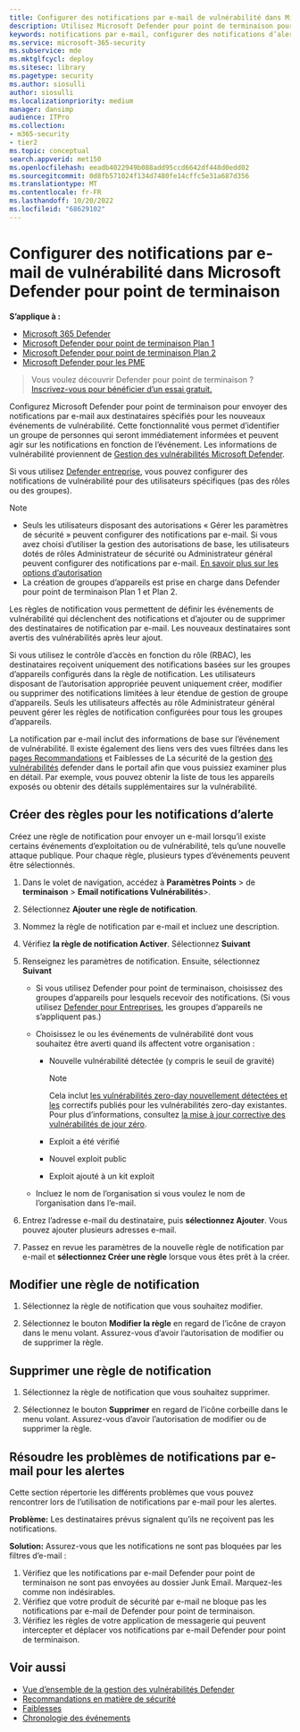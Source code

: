 ```yaml
---
title: Configurer des notifications par e-mail de vulnérabilité dans Microsoft Defender pour point de terminaison
description: Utilisez Microsoft Defender pour point de terminaison pour configurer les paramètres de notification par e-mail pour les événements de vulnérabilité.
keywords: notifications par e-mail, configurer des notifications d’alerte, Microsoft Defender pour point de terminaison, Microsoft Defender pour point de terminaison notifications, Microsoft Defender pour point de terminaison alertes, Windows Entreprise, Windows Éducation
ms.service: microsoft-365-security
ms.subservice: mde
ms.mktglfcycl: deploy
ms.sitesec: library
ms.pagetype: security
ms.author: siosulli
author: siosulli
ms.localizationpriority: medium
manager: dansimp
audience: ITPro
ms.collection:
- m365-security
- tier2
ms.topic: conceptual
search.appverid: met150
ms.openlocfilehash: eeadb4022949b088add95ccd6642df448d0edd02
ms.sourcegitcommit: 0d8fb571024f134d7480fe14cffc5e31a687d356
ms.translationtype: MT
ms.contentlocale: fr-FR
ms.lasthandoff: 10/20/2022
ms.locfileid: "68629102"
---
```

# <a name="configure-vulnerability-email-notifications-in-microsoft-defender-for-endpoint"></a>Configurer des notifications par e-mail de vulnérabilité dans Microsoft Defender pour point de terminaison

**S’applique à :**
- [Microsoft 365 Defender](https://go.microsoft.com/fwlink/?linkid=2118804)
- [Microsoft Defender pour point de terminaison Plan 1](https://go.microsoft.com/fwlink/p/?linkid=2154037)
- [Microsoft Defender pour point de terminaison Plan 2](https://go.microsoft.com/fwlink/p/?linkid=2154037)
- [Microsoft Defender pour les PME](../defender-business/mdb-overview.md)

> Vous voulez découvrir Defender pour point de terminaison ? [Inscrivez-vous pour bénéficier d’un essai gratuit.](https://signup.microsoft.com/create-account/signup?products=7f379fee-c4f9-4278-b0a1-e4c8c2fcdf7e&ru=https://aka.ms/MDEp2OpenTrial?ocid=docs-wdatp-emailconfig-abovefoldlink)

Configurez Microsoft Defender pour point de terminaison pour envoyer des notifications par e-mail aux destinataires spécifiés pour les nouveaux événements de vulnérabilité. Cette fonctionnalité vous permet d’identifier un groupe de personnes qui seront immédiatement informées et peuvent agir sur les notifications en fonction de l’événement. Les informations de vulnérabilité proviennent de [Gestion des vulnérabilités Microsoft Defender](next-gen-threat-and-vuln-mgt.md).

Si vous utilisez [Defender entreprise](../defender-business/mdb-overview.md), vous pouvez configurer des notifications de vulnérabilité pour des utilisateurs spécifiques (pas des rôles ou des groupes).

> [!NOTE]
> - Seuls les utilisateurs disposant des autorisations « Gérer les paramètres de sécurité » peuvent configurer des notifications par e-mail. Si vous avez choisi d’utiliser la gestion des autorisations de base, les utilisateurs dotés de rôles Administrateur de sécurité ou Administrateur général peuvent configurer des notifications par e-mail. [En savoir plus sur les options d’autorisation](user-roles.md)
> - La création de groupes d’appareils est prise en charge dans Defender pour point de terminaison Plan 1 et Plan 2.

Les règles de notification vous permettent de définir les événements de vulnérabilité qui déclenchent des notifications et d’ajouter ou de supprimer des destinataires de notification par e-mail. Les nouveaux destinataires sont avertis des vulnérabilités après leur ajout.

Si vous utilisez le contrôle d’accès en fonction du rôle (RBAC), les destinataires reçoivent uniquement des notifications basées sur les groupes d’appareils configurés dans la règle de notification. Les utilisateurs disposant de l’autorisation appropriée peuvent uniquement créer, modifier ou supprimer des notifications limitées à leur étendue de gestion de groupe d’appareils. Seuls les utilisateurs affectés au rôle Administrateur général peuvent gérer les règles de notification configurées pour tous les groupes d’appareils.

La notification par e-mail inclut des informations de base sur l’événement de vulnérabilité. Il existe également des liens vers des vues filtrées dans les [pages Recommandations](tvm-security-recommendation.md) et Faiblesses de La sécurité de la gestion [des vulnérabilités](tvm-weaknesses.md) defender dans le portail afin que vous puissiez examiner plus en détail. Par exemple, vous pouvez obtenir la liste de tous les appareils exposés ou obtenir des détails supplémentaires sur la vulnérabilité.

## <a name="create-rules-for-alert-notifications"></a>Créer des règles pour les notifications d’alerte

Créez une règle de notification pour envoyer un e-mail lorsqu’il existe certains événements d’exploitation ou de vulnérabilité, tels qu’une nouvelle attaque publique. Pour chaque règle, plusieurs types d’événements peuvent être sélectionnés.

1. Dans le volet de navigation, accédez à **Paramètres Points** \> de **terminaison** \> **Email notifications Vulnérabilités**\>.

2. Sélectionnez **Ajouter une règle de notification**.

3. Nommez la règle de notification par e-mail et incluez une description.

4. Vérifiez **la règle de notification Activer**. Sélectionnez **Suivant**

5. Renseignez les paramètres de notification. Ensuite, sélectionnez **Suivant**

    - Si vous utilisez Defender pour point de terminaison, choisissez des groupes d’appareils pour lesquels recevoir des notifications. (Si vous utilisez [Defender pour Entreprises](../defender-business/mdb-overview.md), les groupes d’appareils ne s’appliquent pas.)
    - Choisissez le ou les événements de vulnérabilité dont vous souhaitez être averti quand ils affectent votre organisation :
        - Nouvelle vulnérabilité détectée (y compris le seuil de gravité)

            > [!NOTE]
            > Cela inclut [les vulnérabilités zero-day nouvellement détectées et les](tvm-zero-day-vulnerabilities.md) correctifs publiés pour les vulnérabilités zero-day existantes. Pour plus d’informations, consultez [la mise à jour corrective des vulnérabilités de jour zéro](tvm-zero-day-vulnerabilities.md#patching-zero-day-vulnerabilities).

        - Exploit a été vérifié
        - Nouvel exploit public
        - Exploit ajouté à un kit exploit

    - Incluez le nom de l’organisation si vous voulez le nom de l’organisation dans l’e-mail.

6. Entrez l’adresse e-mail du destinataire, puis **sélectionnez Ajouter**. Vous pouvez ajouter plusieurs adresses e-mail.

7. Passez en revue les paramètres de la nouvelle règle de notification par e-mail et **sélectionnez Créer une règle** lorsque vous êtes prêt à la créer.

## <a name="edit-a-notification-rule"></a>Modifier une règle de notification

1. Sélectionnez la règle de notification que vous souhaitez modifier.

2. Sélectionnez le bouton **Modifier la règle** en regard de l’icône de crayon dans le menu volant. Assurez-vous d’avoir l’autorisation de modifier ou de supprimer la règle.

## <a name="delete-notification-rule"></a>Supprimer une règle de notification

1. Sélectionnez la règle de notification que vous souhaitez supprimer.

2. Sélectionnez le bouton **Supprimer** en regard de l’icône corbeille dans le menu volant. Assurez-vous d’avoir l’autorisation de modifier ou de supprimer la règle.

## <a name="troubleshoot-email-notifications-for-alerts"></a>Résoudre les problèmes de notifications par e-mail pour les alertes

Cette section répertorie les différents problèmes que vous pouvez rencontrer lors de l’utilisation de notifications par e-mail pour les alertes.

**Problème:** Les destinataires prévus signalent qu’ils ne reçoivent pas les notifications.

**Solution:** Assurez-vous que les notifications ne sont pas bloquées par les filtres d’e-mail :

1. Vérifiez que les notifications par e-mail Defender pour point de terminaison ne sont pas envoyées au dossier Junk Email. Marquez-les comme non indésirables.
2. Vérifiez que votre produit de sécurité par e-mail ne bloque pas les notifications par e-mail de Defender pour point de terminaison.
3. Vérifiez les règles de votre application de messagerie qui peuvent intercepter et déplacer vos notifications par e-mail Defender pour point de terminaison.

## <a name="related-topics"></a>Voir aussi

- [Vue d’ensemble de la gestion des vulnérabilités Defender](next-gen-threat-and-vuln-mgt.md)
- [Recommandations en matière de sécurité](tvm-security-recommendation.md)
- [Faiblesses](tvm-weaknesses.md)
- [Chronologie des événements](threat-and-vuln-mgt-event-timeline.md)
